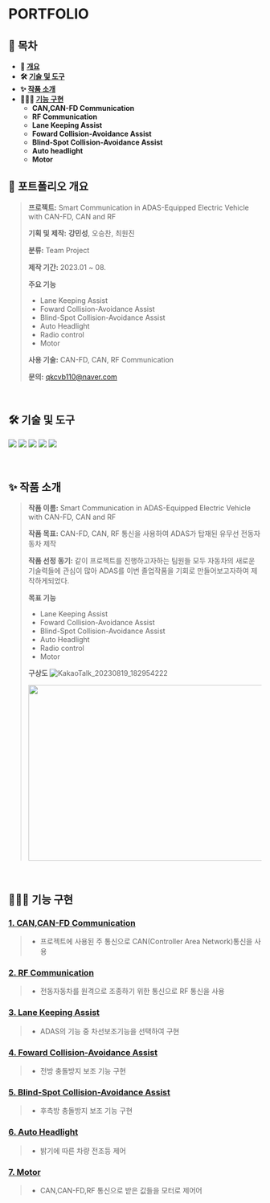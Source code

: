 # **PORTFOLIO**

## **📗 목차**

<b>

- 📝 [개요](#-포트폴리오-개요)
- 🛠 [기술 및 도구](#-기술-및-도구)
- ✨ [작품 소개](#-작품-소개)
- 👨🏻‍💻 [기능 구현](#-기능-구현)
  - CAN,CAN-FD Communication
  - RF Communication
  - Lane Keeping Assist
  - Foward Collision-Avoidance Assist
  - Blind-Spot Collision-Avoidance Assist
  - Auto headlight
  - Motor

</b>

## **📝 포트폴리오 개요**

> **프로젝트:** Smart Communication in ADAS-Equipped Electric Vehicle with CAN-FD, CAN and RF
>
> **기획 및 제작:** **강민성**, 오승찬, 최원진
>
> **분류:** Team Project
>
> **제작 기간:** 2023.01 ~ 08.
>
> **주요 기능**
> - Lane Keeping Assist
> - Foward Collision-Avoidance Assist
> - Blind-Spot Collision-Avoidance Assist
> - Auto Headlight
> - Radio control 
> - Motor
> 
> **사용 기술:** CAN-FD, CAN, RF Communication
>
> **문의:** qkcvb110@naver.com

<br />

## **🛠 기술 및 도구**

<img src="https://img.shields.io/badge/STM32-03234B?style=for-the-badge&logo=stmicroelectronics&logoColor=white"> <img src="https://img.shields.io/badge/raspberrypi-A22846?style=for-the-badge&logo=raspberrypi&logoColor=white"> <img src="https://img.shields.io/badge/C-A8B9CC?style=for-the-badge&logo=C&logoColor=white"> <img src="https://img.shields.io/badge/Python-3776AB?style=for-the-badge&logo=Python&logoColor=white"> <img src="https://img.shields.io/badge/GITHUB-181717?style=for-the-badge&logo=github&logoColor=white"> 

<br />

## **✨ 작품 소개**
> **작품 이름:** Smart Communication in ADAS-Equipped Electric Vehicle with CAN-FD, CAN and RF
>
> **작품 목표:** CAN-FD, CAN, RF 통신을 사용하여 ADAS가 탑재된 유무선 전동자동차 제작
>
> **작품 선정 동기:** 같이 프로젝트를 진행하고자하는 팀원들 모두 자동차의 새로운 기술력들에 관심이 많아 ADAS를 이번 졸업작품을 기회로 만들어보고자하여 제작하게되었다.
> 
> **목표 기능**
> - Lane Keeping Assist
> - Foward Collision-Avoidance Assist
> - Blind-Spot Collision-Avoidance Assist
> - Auto Headlight
> - Radio control
> - Motor
>   
> **구상도**
> ![KakaoTalk_20230819_182954222](https://github.com/qkcvb110/Portfolio/assets/121782690/12019a38-dc8a-4656-ba84-139fd4a13c36)
> 
> <img src="https://github.com/qkcvb110/Portfolio/assets/121782690/b1a28858-fab1-49f8-bfe5-f44c19cbf8f6" width="800" height="350"/> 


<br />

## **👨🏻‍💻 기능 구현**

### [**1. CAN,CAN-FD Communication**](https://github.com/qkcvb110/Portfolio/blob/master/STM32H7A3ZI_1_RX/README.md)
> - 프로젝트에 사용된 주 통신으로 CAN(Controller Area Network)통신을 사용

### [**2. RF Communication**](https://github.com/qkcvb110/Portfolio/blob/master/STM32F411_TX/README.md)
> - 전동자동차를 원격으로 조종하기 위한 통신으로 RF 통신을 사용

### [**3. Lane Keeping Assist**](https://github.com/qkcvb110/Portfolio/tree/master/Raspberry%20Pi_TX/README.md)
> - ADAS의 기능 중 차선보조기능을 선택하여 구현

### [**4. Foward Collision-Avoidance Assist**](https://github.com/qkcvb110/Portfolio/tree/master/STM32H7A3ZI_3_TX/README.md)
> - 전방 충돌방지 보조 기능 구현

### [**5. Blind-Spot Collision-Avoidance Assist**](https://github.com/qkcvb110/Portfolio/tree/master/STM32H7A3ZI_2_TX/README.md)
> - 후측방 충돌방지 보조 기능 구현

### [**6. Auto Headlight**](https://github.com/qkcvb110/Portfolio/blob/master/STM32H7A3ZI_2_TX/README2.md)
> - 밝기에 따른 차량 전조등 제어

### [**7. Motor**](https://github.com/qkcvb110/Portfolio/blob/master/STM32H7A3ZI_1_RX/README2.md)
> - CAN,CAN-FD,RF 통신으로 받은 값들을 모터로 제어어
